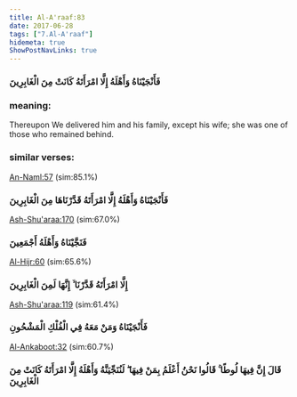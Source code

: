 ```yaml
---
title: Al-A'raaf:83
date: 2017-06-28
tags: ["7.Al-A'raaf"]
hidemeta: true 
ShowPostNavLinks: true 
---
```

### فَأَنْجَيْنَاهُ وَأَهْلَهُ إِلَّا امْرَأَتَهُ كَانَتْ مِنَ الْغَابِرِينَ
### meaning: 
Thereupon We delivered him and his family, except his wife; she was one of those who remained behind.
### similar verses: 

[An-Naml:57](/27/57) (sim:85.1%)

### فَأَنْجَيْنَاهُ وَأَهْلَهُ إِلَّا امْرَأَتَهُ قَدَّرْنَاهَا مِنَ الْغَابِرِينَ

[Ash-Shu'araa:170](/26/170) (sim:67.0%)

### فَنَجَّيْنَاهُ وَأَهْلَهُ أَجْمَعِينَ

[Al-Hijr:60](/15/60) (sim:65.6%)

### إِلَّا امْرَأَتَهُ قَدَّرْنَا ۙ إِنَّهَا لَمِنَ الْغَابِرِينَ

[Ash-Shu'araa:119](/26/119) (sim:61.4%)

### فَأَنْجَيْنَاهُ وَمَنْ مَعَهُ فِي الْفُلْكِ الْمَشْحُونِ

[Al-Ankaboot:32](/29/32) (sim:60.7%)

### قَالَ إِنَّ فِيهَا لُوطًا ۚ قَالُوا نَحْنُ أَعْلَمُ بِمَنْ فِيهَا ۖ لَنُنَجِّيَنَّهُ وَأَهْلَهُ إِلَّا امْرَأَتَهُ كَانَتْ مِنَ الْغَابِرِينَ
